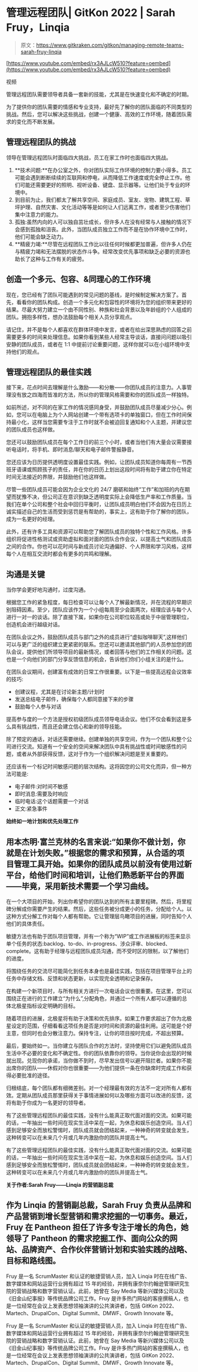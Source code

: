 # 管理远程团队| GitKon 2022 | Sarah Fruy，Linqia

> 原文：<https://www.gitkraken.com/gitkon/managing-remote-teams-sarah-fruy-linqia>

[https://www.youtube.com/embed/rx3AJLcW510?feature=oembed](https://www.youtube.com/embed/rx3AJLcW510?feature=oembed)

视频

管理远程团队需要领导者具备一套新的技能，尤其是在快速变化和不确定的时期。

为了提供你的团队需要的情感和专业支持，最好先了解你的团队面临的不同类型的挑战。然后，您可以解决这些挑战，创建一个健康、高效的工作环境，随着团队需求的变化而不断发展。

## **管理远程团队的挑战**

领导在管理远程团队时面临四大挑战，员工在家工作时也面临四大挑战。

1.  **技术问题:**在办公室之外，你对团队实际工作环境的控制力要小得多。员工可能会遇到断断续续的互联网和停电，从而降低工作速度或完全停止工作。他们可能还需要更好的照明、视听设备、键盘、显示器等。让他们处于专业的环境中。
2.  到目前为止，我们都太了解共享空间、家庭成员、室友、宠物、建筑工程、草坪护理、自然灾害、文化活动等等是如何让人们远离工作，或者至少伤害他们集中注意力的能力。
3.  孤独:虽然内向的人可以独自茁壮成长，但许多人在没有经常与人接触的情况下会感到孤独和沮丧。此外，当团队成员独立工作而不是在协作环境中工作时，他们可能会缺乏动力。
4.  **精疲力竭:**尽管在远程团队工作比以往任何时候都更加普遍，但许多人仍在与精疲力竭和无法摆脱的状态作斗争。经常改变优先事项和缺乏必要的资源也助长了这种与工作有关的疲劳。

## **创造一个多元、包容、&同理心的工作环境**

现在，您已经有了团队可能遇到的常见问题的基线，是时候制定解决方案了。首先，看看你的团队构成。创造一个多元化和包容性的环境将为您的组织带来更好的结果。尽最大努力建立一个由不同性别、种族和社会背景以及年龄组的个人组成的团队。拥抱多样性，想办法鼓励每个相关人员分享观点。

请记住，并不是每个人都喜欢在群体环境中发言，或者在给出深思熟虑的回答之前需要更多的时间来处理信息。如果你看到某些人经常主导谈话，直接问问题以吸引安静的团队成员，或者在 1:1 中提前讨论重要问题，这样你就可以在小组环境中支持他们的观点。

## **管理远程团队的最佳实践**

接下来，花点时间去理解是什么激励——和分散——你团队成员的注意力。人事管理没有放之四海而皆准的方法，所以你的管理风格需要和你的团队成员一样独特。

如前所述，对不同的在家工作的情况感同身受，并鼓励团队成员尽量减少分心。例如，您可以在电脑上为个人网站创建一个带有选项卡的单独窗口，但在工作时间保持最小化，这样当您需要专注于工作时就不会被迫回复通知和个人主题，并建议您的团队成员也这样做。

您还可以鼓励团队成员在每个工作日的前三个小时，或者当他们有大量会议需要接听电话时，将手机、即时消息/聊天和电子邮件警报静音。

您还应该为日历提供透明度设置最佳实践。例如，让团队成员知道你每周有一节西班牙语课或照顾孩子的责任，并在你的日历上划出这段时间将有助于建立你在特定时间无法接近的界限，并鼓励他们也这样做。

尽管一些团队成员可能会因为企业文化的 24/7 磨砺和始终“工作”和加班的内在期望而犹豫不决，但公司正在意识到缺乏透明度实际上会降低生产率和工作质量。当我们在单个公司和整个社会中回归平衡时，让团队成员明白他们不会因为在日历上诚实描述自己的生活而受到惩罚是有帮助的，事实上，这有助于你了解你的团队，成为一名更好的经理。

此外，还有许多工具和资源可以帮助您了解团队成员的独特个性和工作风格。许多组织将促进性格测试或资助虚拟和面对面的团队合作会议，以提高士气和团队成员之间的合作。你也可以花时间与新成员讨论沟通偏好、个人界限和学习风格，这样每个人在相互交流时都会有更多的共鸣和理解。

## **沟通是关键**

当你学会更好地沟通时，过度沟通。

根据您工作的紧急程度，每日检查可以让每个人了解最新情况，并在流程的早期识别阻碍因素。至少，团队应该作为一个小组每周至少会面两次，经理应该与每个人进行一对一的谈话。除了直接下属，如果你在公司职位较高或处于中层管理职位，创造机会进行越级对话。

在团队会议之外，鼓励团队成员与部门之外的成员进行“虚拟咖啡聊天”,这样他们可以与更广泛的组织建立更紧密的联系。您还可以邀请其他部门的人员参加您的团队会议，提供他们所领导项目的最新情况，或者回答与他们的工作相关的问题。这也是一个向他们的部门分享反馈信息的机会，告诉他们你们小组关注的是什么。

在团队会议期间，创建富有成效的日常工作很重要。以下是一些提高远程会议效率的技巧:

*   创建议程，尤其是在讨论新主题/计划时
*   发送总结电子邮件，确保每个人都同意接下来的步骤
*   鼓励每个人参与对话

提高参与度的一个方法是授权初级团队成员领导电话会议。他们不仅会看到这是多么具有挑战性，而且还会建立信心和新的领导技能。

除了预定的通话，对话还需要继续。创建单独的共享空间，作为一个团队和整个公司进行交流。知道有一个安全的空间来解决团队中具有挑战性或时间敏感性的问题，或者从外部获得反馈，这对于作为一个组织解决问题是至关重要的。

还应该有一个标记时间敏感问题的层次结构。这将因您的公司文化而异，但一种方法可能是:

*   电子邮件:对时间不敏感
*   即时消息:需要及时响应
*   临时电话:这个话题需要一个对话
*   正文:紧急事件

**始终如一地计划和优先处理工作**

## 用本杰明·富兰克林的名言来说:“如果你不做计划，你就是在计划失败。”根据您的需求和预算，从合适的项目管理工具开始。如果你的团队成员以前没有使用过新平台，给他们时间和培训，让他们熟悉新平台的界面——毕竟，采用新技术需要一个学习曲线。

在一个大项目的开始，列出你希望你的团队达到的所有主要里程碑。然后，将里程碑分解成你需要产生的结果。然后，这些任务被分成更小的任务，分配给个人。以这种方式分解工作对每个人都有帮助。它让管理层鸟瞰项目的进展，同时告知个人他们的具体责任。

敏捷方法也有助于团队项目管理，并有一个称为“WIP”或工作进展板的标签来显示单个任务的状态:backlog、to-do、in-progress、涉众评审、blocked、complete。这有助于经理与远程团队成员沟通，而不受时区的限制，以了解他们的进度。

将围绕任务的交流尽可能简化到任务本身也是最佳实践，包括在项目管理平台上的任务中存储文档、反馈和状态更新，以实现完全透明和记录保存。

在构建一个新项目时，与所有相关方进行一次电话会议也很重要。在这里，您可以围绕正在进行的工作建立“为什么”,分配角色，并通过一个所有人都可以遵循的总体北极星指标设定明确的目标。

随着项目的进展，北极星将有助于决策和优先排序。如果工作要求超出了你为北极星设定的范围，仔细看看这项任务是否是对时间和资源的最佳利用。这可能是个好主意，但同时也会分散注意力。保持专注，让你的项目按时完成，不超出预算。

最后，要始终如一。当你建立与团队合作的方法时，坚持使用它们以避免团队成员生活中不必要的变化和不确定性。你的团队依靠你的领导。当你说你会出现的时候就出现。兑现你的承诺，当你做不到时，尽早发出信号以避开阻拦者。如果你不能出席你的团队——休假对你也很重要——为他们提供一条在你缺席时完成工作和获得必要批准的途径。

归根结底，每个团队都有细微差别。对一个经理最有效的方法不一定对所有人都有效。定期从团队成员那里获得关于事情进展如何以及哪些方面可以改进的反馈，这将有助于你成为一名更好的领导者。

有了这些管理远程团队的最佳实践，没有什么能真正取代面对面的交流。如果可能的话，一年抽出一些时间在现实生活中呆在一起，为休息和娱乐创造空间。当人们感到足够安全而放松警惕时，团队成员就会团结起来，一种神奇的转变就会发生，这种转变可以在未来几个月或几年内激励你的团队并提高士气。

有了这些管理远程团队的最佳实践，没有什么能真正取代面对面的交流。如果可能的话，一年抽出一些时间在现实生活中呆在一起，为休息和娱乐创造空间。当人们感到足够安全而放松警惕时，团队成员就会团结起来，一种神奇的转变就会发生，这种转变可以在未来几个月或几年内激励你的团队并提高士气。

**关于作者:Sarah Fruy——Linqia 的营销副总裁**

## 作为 Linqia 的营销副总裁，Sarah Fruy 负责从品牌和产品营销到增长型营销和需求挖掘的一切事务。最近，Fruy 在 Pantheon 担任了许多专注于增长的角色，她领导了 Pantheon 的需求挖掘工作、面向公众的网站、品牌资产、合作伙伴营销计划和实验实践的战略、目标和路线图。

Fruy 是一名 ScrumMaster 和认证的敏捷营销人员，加入 Linqia 时在在线广告、数字媒体和网站运营行业拥有超过 15 年的经验，并拥有康奈尔约翰逊管理研究生院的营销战略和数字营销认证。此前，她曾在 Say Media 等新兴媒体公司以及《旧金山纪事报》等传统品牌公司工作。Fruy 是许多热门网站的客座撰稿人，也是一位经常在会议上发表思想领袖演讲的公共演讲者，包括 GitKon 2022、Martech、DrupalCon、Digital Summit、DMWF、Growth Innovate 等。

Fruy 是一名 ScrumMaster 和认证的敏捷营销人员，加入 Linqia 时在在线广告、数字媒体和网站运营行业拥有超过 15 年的经验，并拥有康奈尔约翰逊管理研究生院的营销战略和数字营销认证。此前，她曾在 Say Media 等新兴媒体公司以及《旧金山纪事报》等传统品牌公司工作。Fruy 是许多热门网站的客座撰稿人，也是一位经常在会议上发表思想领袖演讲的公共演讲者，包括 GitKon 2022、Martech、DrupalCon、Digital Summit、DMWF、Growth Innovate 等。